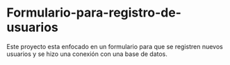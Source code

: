 # Formulario-para-registro-de-usuarios
Este proyecto esta enfocado en un formulario para que se registren nuevos usuarios y se hizo una conexión con una base de datos.
